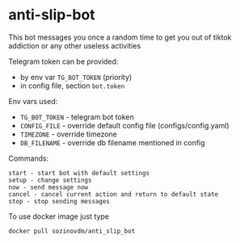 # anti-slip-bot
This bot messages you once a random time to get you out of tiktok addiction or any other useless activities

Telegram token can be provided:
- by env var `TG_BOT_TOKEN` (priority)
- in config file, section `bot.token`

Env vars used:
- `TG_BOT_TOKEN` - telegram bot token
- `CONFIG_FILE`  - override default config file (configs/config.yaml)
- `TIMEZONE`     - override timezone
- `DB_FILENAME`  - override db filename mentioned in config

Commands:

```
start - start bot with default settings 
setup - change settings
now - send message now
cancel - cancel current action and return to default state
stop - stop sending messages
```

To use docker image just type

```
docker pull sozinovdm/anti_slip_bot
```
